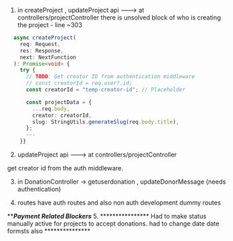 1. in createProject , updateProject api  ---> at controllers/projectController there is unsolved block of who is creating the  project  - line ~303
```typescript
  async createProject(
    req: Request,
    res: Response,
    next: NextFunction
  ): Promise<void> {
    try {
      // TODO: Get creator ID from authentication middleware
      // const creatorId = req.user?.id;
      const creatorId = "temp-creator-id"; // Placeholder

      const projectData = {
        ...req.body,
        creator: creatorId,
        slug: StringUtils.generateSlug(req.body.title),
      };
      ---
    }}
```

2. updateProject api  ---> at controllers/projectController

get creator id from the auth middleware.

3. in DonationController -> getuserdonation , updateDonorMessage (needs authentication)

4. routes have auth routes and also non auth development dummy routes

*********Payment Related Blockers*******
5. **************** Had to make status manually active for projects to accept donations. had to change date date formsts also ***************

